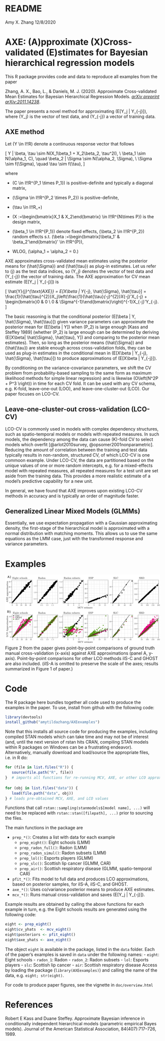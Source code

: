 README
================
Amy X. Zhang
12/8/2020

# AXE: (A)pproximate (X)Cross-validated (E)stimates for Bayesian hierarchical regression models

This R package provides code and data to reproduce all examples from the
paper

Zhang, A. X., Bao, L., & Daniels, M. J. (2020). Approximate
Cross-validated Mean Estimates for Bayesian Hierarchical Regression
Models. [*arXiv preprint
arXiv:2011.14238*](https://arxiv.org/abs/2011.14238).

The paper presents a novel method for approximating \(E[Y_j | Y_{-j}]\),
where \(Y_j\) is the vector of test data, and \(Y_{-j}\) a vector of
training data.

## AXE method

Let \(Y \in I\!\!R\) denote a continuous response vector that follows

\[ Y | \beta, \tau \sim N(X_1\beta_1 + X_2\beta_2, \tau^2I), \\
 \beta_1 \sim N(\alpha_1, C), \quad \beta_2 | \Sigma \sim N(\alpha_2, \Sigma), \\
 \Sigma  \sim f(\Sigma), \quad \tau \sim f(\tau),
\]

where

  - \(C \in I\!\!R^{P_1 \times P_1}\) is positive-definite and typically
    a diagonal matrix,

  - \(\Sigma \in I\!\!R^{P_2 \times P_2}\) is positive-definite,

  - \(\tau \in I\!\!R_+\)

  - \(X :=\begin{bmatrix}X_1 & X_2\end{bmatrix} \in I\!\!R^{N\times P}\)
    is the design matrix,

  - \(\beta_1 \in I\!\!R^{P_1}\) denote fixed effects,
    \(\beta_2 \in I\!\!R^{P_2}\) random effects s.t.
    \(\beta :=\begin{bmatrix}\beta_1' & \beta_2'\end{bmatrix}' \in I\!\!R^{P}\),

  - WLOG, \(\alpha_1 = \alpha_2 = 0.\)

AXE approximates cross-validated mean estimates using the posterior
means for \(\hat{\Sigma}\) and \(\hat{\tau}\) as plug-in estimates. Let
us refer to \(j\) as the test data indices, so \(Y_j\) denotes the
vector of test data and \(Y_{-j}\) the vector of training data. The AXE
approximation for CV mean estimate \(E[Y_j | Y_{-j}]\) is

\[
    \hat{Y}_{j}^{\text{AXE}} = E[X\beta | Y_{-j}, \hat{\Sigma}, \hat{\tau}] = \frac{1}{\hat{\tau}^{2}}X_j\left(\frac{1}{\hat{\tau}_{-j}^{2}}X_{-j}'X_{-j} + \begin{bmatrix}0 & 0 \\ 0 & \Sigma^{-1}\end{bmatrix}\right)^{-1}X_{-j}'Y_{-j}.
\]

The basic reasoning is that the conditional posterior
\(E[\beta | Y, \hat{\Sigma}, \hat{\tau}]\) given variance parameters can
approximate the posterior mean for \(E[\beta | Y]\) when \(P_2\) is
large enough \[Kass and Steffey 1989\] (whether \(P_2\) is large enough
can be determined by deriving \(E[X\beta| \hat{\Sigma}, \hat{\tau}, Y]\)
and comparing to the posterior mean estimates). Then, so long as the
posterior means \(\hat{\Sigma}\) and \(\hat{\tau}\) are stable enough
across cross-validation folds, they can be used as plug-in estimates in
the conditional mean in \(E[X\beta | Y_{-j}, \hat{\Sigma}, \hat{\tau}]\)
to produce approximations of \(E[X\beta | Y_{-j}]\).

By conditioning on the variance-covariance parameters, we shift the CV
problem from probability-based sampling to the same form as maximum
likelihood methods for simple linear regression} and is likewise
\(O\left(N^2P + P^3 \right)\) in time for each CV fold. It can be used
with any CV schema, e.g. K-fold, leave-one-out (LOO), and
leave-one-cluster-out (LCO). Our paper focuses on LCO-CV.

## Leave-one-cluster-out cross-validation (LCO-CV)

LCO-CV is commonly used in models with complex dependency structures,
such as spatio-temporal models or models with repeated measures. In such
models, the dependency among the data can cause \(K\)-fold CV to select
models which overfit \[@arlot2010survey, @opsomer2001nonparametric\].
Reducing the amount of correlation between the training and test data
typically results in non-random, structured CV, of which LCO-CV is one
commoon example. Under LCO-CV, the data are partitioned based on the
unique values of one or more random intercepts, e.g. for a mixed-effects
model with repeated measures, all repeated measures for a test unit are
set aside from the training data. This provides a more realistic
estimate of a model’s predictive capability for a new unit.

In general, we have found that AXE improves upon existing LCO-CV methods
in accuracy and is typically an order of magnitude faster.

## Generalized Linear Mixed Models (GLMMs)

Essentially, we use expectation propagation with a Gaussian
approximating density, the first-stage of the hierarchical model is
approximated with a normal distribution with matching moments. This
allows us to use the same equations as the LMM case, just with the
transformed response and variance parameters.

# Examples

![Figure 2 from paper](data-raw/p_both.png) Figure 2 from the paper
gives point-by-point comparisons of ground truth manual cross-validation
(x-axis) against AXE approximations (panel A, y-axis). Point-by-point
comparisons for other LCO methods iIS-C and GHOST are also included.
(iIS-A is omitted to preserve the scale of the axes; results summarized
in Figure 1 of paper.)

# Code

The R package here bundles together all code used to produce the
examples in the paper. To use, install from github with the following
code:

``` r
library(devtools)
install_github("amytildazhang/AXEexamples")
```

Note that this installs all source code for producing the examples,
including compiled STAN models which can take time and may not be of
interest (and, until the next version of rstan hits CRAN, compiling STAN
models within R packages on Windows can be a frustrating endeavor).
Alternatively, manually download and load/source the appropriate files,
i.e. in R do:

``` r
for (file in list.files("R")) {
   source(file.path("R", file))
}  # imports all functions for re-running MCV, AXE, or other LCO approximations

for (obj in list.files("data")) {
   load(file.path("data", obj))
} # loads pre-obtained MCV, AXE, and LCO values
```

Functions that call `rstan::sampling(stanmodels$[model name], ...)` will
need to be replaced with `rstan::stan([filepath], ...)` prior to
sourcing the files.

The main functions in the package are

  - `prep_*()`: Creates a list with data for each example
      - `prep_eight()`: Eight schools (LMM)
      - `prep_radon_full()`: Radon (LMM)
      - `prep_radon_simul()`: Radon subsets (LMM)
      - `prep_lol()`: Esports players (GLMM)
      - `prep_slc()`: Scottish lip cancer (GLMM, CAR)
      - `prep_air()`: Scottish respiratory disease (GLMM,
        spatio-temporal CAR)
  - `pfit_*()`: Fits model to full data and produces LCO approximations,
    based on posterior samples, for iIS-A, iIS-C, and GHOST.
  - `axe_*()`: Uses co/variance posterior means to produce AXE
    estimates.
  - `mcv_*()`: Runs manual cross-validation and saves
    \(E[Y_j | Y_{-j}]\).

Example results are obtained by calling the above functions for each
example in turn, e.g. the Eight schools results are generated using the
following code:

``` r
eight <- prep_eight() 
eight$cv_yhats  <- mcv_eight() 
eight$posteriors <- pfit_eight() 
eight$axe_yhats <- axe_eight() 
```

The object `eight` is available in the package, listed in the `data`
folder. Each of the paper’s examples is saved in `data` under the
following names: - `eight`: Eight schools - `radon_1`: Radon -
`radon_2`: Radon subsets - `lol`: Esports players - `slc`: Scottish lip
cancer - `air`: Scottish respiratory disease Access by loading the
package (`library(AXEexamples)`) and calling the name of the data, e.g.
`eight; str(eight)`.

For code to produce paper figures, see the vignette in
`doc/overview.html`

# References

Robert E Kass and Duane Steffey. Approximate Bayesian inference in
conditionally independent hierarchical models (parametric empirical
Bayes models). Journal of the American Statistical Association,
84(407):717–726, 1989.
